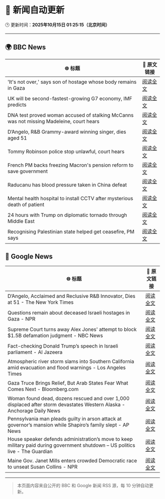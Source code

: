 # 🧠 新闻自动更新

🕒 更新时间：**2025年10月15日 01:25:15（北京时间）**

---

## 🌍 BBC News

| 🌐 标题 | 🔗 原文链接 |
|--------|-------------|
| 'It's not over,' says son of hostage whose body remains in Gaza | [阅读全文](https://www.bbc.com/news/articles/c2056729058o?at_medium=RSS&at_campaign=rss) |
| UK will be second-fastest-growing G7 economy, IMF predicts | [阅读全文](https://www.bbc.com/news/articles/cn092p27xn0o?at_medium=RSS&at_campaign=rss) |
| DNA test proved woman accused of stalking McCanns was not missing Madeleine, court hears | [阅读全文](https://www.bbc.com/news/articles/ckgk2g94ll0o?at_medium=RSS&at_campaign=rss) |
| D’Angelo, R&B Grammy-award winning singer, dies aged 51 | [阅读全文](https://www.bbc.com/news/articles/cwynv40ly4vo?at_medium=RSS&at_campaign=rss) |
| Tommy Robinson police stop unlawful, court hears | [阅读全文](https://www.bbc.com/news/articles/c0rpwkp9xz2o?at_medium=RSS&at_campaign=rss) |
| French PM backs freezing Macron's pension reform to save government | [阅读全文](https://www.bbc.com/news/articles/crkldd02xg8o?at_medium=RSS&at_campaign=rss) |
| Raducanu has blood pressure taken in China defeat | [阅读全文](https://www.bbc.com/sport/tennis/articles/cn51r5xpl2go?at_medium=RSS&at_campaign=rss) |
| Mental health hospital to install CCTV after mysterious death of patient | [阅读全文](https://www.bbc.com/news/articles/cn51r07ez56o?at_medium=RSS&at_campaign=rss) |
| 24 hours with Trump on diplomatic tornado through Middle East | [阅读全文](https://www.bbc.com/news/articles/c93xprvdy23o?at_medium=RSS&at_campaign=rss) |
| Recognising Palestinian state helped get ceasefire, PM says | [阅读全文](https://www.bbc.com/news/articles/c0ex18xx9xeo?at_medium=RSS&at_campaign=rss) |

## 📰 Google News

| 🌐 标题 | 🔗 原文链接 |
|--------|-------------|
| D’Angelo, Acclaimed and Reclusive R&B Innovator, Dies at 51 - The New York Times | [阅读全文](https://news.google.com/rss/articles/CBMicEFVX3lxTFAwc2RGbnZKRUhOUjVZdmdvQUpkS2R4aW5aRGhWOV83TldVamN1WktYX1MzWm5CZHphaXRCYjhiMjhBU25YLThSRWJVZmNoUGhyYl9UV3Uyd21BZ0ZKMFppTnJVWUQybHRLa1kwSGxRTFE?oc=5) |
| Questions remain about deceased Israeli hostages in Gaza - NPR | [阅读全文](https://news.google.com/rss/articles/CBMifEFVX3lxTE5KRVNkSDZVM2Y0dmZMNGpNcFdkMl8wcjlJMVdjZ1Jsa1hZeG5kS190VDhqV1RvZWQtSmpTSkNJU3BESXRGazhscTZfNzlETmNYTzNuYl9TMWp6cDF1eWYwTUhwN2x5OWxxQUdqTnNMTXRhaXBBRzdUcXdCV0U?oc=5) |
| Supreme Court turns away Alex Jones' attempt to block $1.5B defamation judgment - NBC News | [阅读全文](https://news.google.com/rss/articles/CBMixwFBVV95cUxOZW9iaWpZbTlsTTQ1RFJOdExJRUZZOUV3QVFvQlFGblNZVXNQOTFOYmlJOFhWLVVXb2dqWFNYbERKOThBb01xcUx0VG5TLWxXLVhOX2l3Si0tbTVwS0ZIdHBEUEZFaVJRTjJPRGRwMXcyQWtYSTNjMmk5a2J6NU83RVhhS3JYNEtxeXpYSngwUVhUdkQ5eHFPNmkwSEtYRWJ3NzNDa0VRUy04QWU5eWtiaWhVZWZDR1hzUF9mRGdKYzM1MUtRaTk00gFWQVVfeXFMTlZXLXpiWTUtSFVYNms2dFctYmFnLUxscWxBcURHUzFnMUZ2RThfNjAyVnV1MVdDd1VOU0RJTTF1QzlJa0h1c2ZOQ1doZ2l6c1lJcEgza2c?oc=5) |
| Fact-checking Donald Trump’s speech in Israeli parliament - Al Jazeera | [阅读全文](https://news.google.com/rss/articles/CBMinwFBVV95cUxPRlB2c0p0UF9JZWVqakpWdUZQN05zRWxrNE5NSFM2QWJtT3hfeDcwaEpHMTFPRGZ4SG5iWGVLcEtMeWJXdjU4Sm9IQXFXSVMtd3kzOG1JR0dQakNfLW5DUjRnb0dka2dhT0R3eDlNcGZ3RTZZVktuZ2c5SmtacnQxdHFpUWItcTNhc3N0aVhxaTBzQnl0dGpsbUhyMXJWMEXSAaQBQVVfeXFMT0ItamJrTEFKU2pNSzNxbWpsM29ZNGlpc3pkRjVmQ29tQk14NURJWDNGQW41aGNBdk5QMlBRMDBkSVFVR1VmMHZYS1FYTEN4M3hBNUo3UXFRc2Y4SG45VWJCSEpZWXNXZ3hjWVJXcGJvdTJYT2JaaXVxOERPTFhVYy00SDQ3Y3hWM01GUnk4Y282bkowb0pLWjNkV1dGZUJpOFhiQzM?oc=5) |
| Atmospheric river storm slams into Southern California amid evacuation and flood warnings - Los Angeles Times | [阅读全文](https://news.google.com/rss/articles/CBMivAFBVV95cUxORFM3ZFVnSUh2azMtRGJKWVppSGtuMF80Y09mWGE3Tjd5a3hNeExyejVJRXpHaFB1bmwydVF3bEpJX3FPVTdLeGRNNVNEa3dkSEdwSWNBSkZOcXM3dEloeU1NUEwwcnQxbzZOWDBvVHQ0MG9TZWVrc0NLaW9HMFgxeVNraW0teGRDMC15Ui1oMDcwMkRYaXpaWDJISzc1YTNEWHdINlVoLUgtZUxkT1prdlpyVDM0b2VPSTRwRQ?oc=5) |
| Gaza Truce Brings Relief, But Arab States Fear What Comes Next - Bloomberg.com | [阅读全文](https://news.google.com/rss/articles/CBMisgFBVV95cUxPMGFEX2lvdnFXS3NPQW5PWmpLU1ctQ0pSVVNLajhPaHJINGRJVEg4enJ3MjA3ZmtVTnJoaWROMFZqWmZLOXZmWHBWQzJZMXo3czJhYWFMQXctb2Rab2MtOXA1TmgxVnk1WTRQZmlZdnFRMi0wSzc2TWdBNGJTVTF2bG5sQlRXeGl5ODZiS210QlpzOFhpQTRrZlBZTkJ2ZkRBZmp5R0JrU25ET255WlNvQ25B?oc=5) |
| Woman found dead, dozens rescued and over 1,000 displaced after storm devastates Western Alaska - Anchorage Daily News | [阅读全文](https://news.google.com/rss/articles/CBMi3AFBVV95cUxQLVYxZXRuMFoxVnE5bnBWWHB2bjlzck1qcV8zVjJFT0RrYXlDRzNLMGZnZ0FnanBjaGpTa01MX0tuOGNzMjVzSXJURWVCY3dqTzVQZ2tXV0ZkMURNdjZ2VTJzVzFadVBteUVzY21nc2RLcHdrNjVHVlMwQjBFWWx3SjRDV0lMTm4yZy0yR0U4eXFuX3N1QTE1dDVWWlNfNHREVGJUakt2NDBHRnRTd2R4el9YM0UtUjE4R0c4dXB5Z3ZQRl9UVFRpRTZES19NLWNSYXlMSHhBdlY1eEJY?oc=5) |
| Pennsylvania man pleads guilty in arson attack at governor’s mansion while Shapiro’s family slept - AP News | [阅读全文](https://news.google.com/rss/articles/CBMiqwFBVV95cUxQSTZqaGdxYzliNndrTWQyUEptSG5Odk1iLU1sNFM0ZlJDRDIxU01PYnpKY3R4RXNtRVhQZVc0VTR3VzZpXzhCWHVhOHJyWWRQOGItMGFZSVE0WEZWRHItdHNFNW93cHg1VUExcWFrSDYwR3ROWEVyS3NWU2dOeUZpd1FYeWdETG1UU2NDdlNuTThNTzFyRmwtSzBjbGVDUm9XT1lkS1VaV2EzclE?oc=5) |
| House speaker defends administration’s move to keep military paid during government shutdown – US politics live - The Guardian | [阅读全文](https://news.google.com/rss/articles/CBMi7AFBVV95cUxNZzhmZnVDSWhEbWVzLWgtZVRFX1pHRXNNYnJNYXFoYUlHRVJrcXNRRkFjT296TktZal9Qa3FOVFBCU1BJMkRDV2FVWXRWSEtJM3FLN20zZlc2NFBjekVTckVwdXVpRGNSUE1zTzE3N2xKemlYMmU2NHBxT3Z3WnNmLTZ3YXhsY216LS05RmhlR3dqaGNEOUUyVDdhX0NTaDlXd2JfNktNMHhNWVR6U3d1MnRNSXpCdmRlNU91OTlPX2hqQ3JiamRiZ1ppUW1tX1BVMHp4UF82N0ptZW81M1ZvelBvQkFVUlhWa2hYag?oc=5) |
| Maine Gov. Janet Mills enters crowded Democratic race to unseat Susan Collins - NPR | [阅读全文](https://news.google.com/rss/articles/CBMiiwFBVV95cUxPdHRySHZTYXlaZGxMMkMwbHZPY0IxUWNSMEphVkc2MnBOOWtpT3c3QjM3R2ZjaVk3TkVmYjFpNHc0QXdvX05pSFRhekNkSmpuLXNtSTJPbkR5aFVpZkJvVkhrcmgyWnNBSUh3VXBtNXNLZUpYWEZPWWhRNEFMUWY3RXZRczVVTlFWQnFZ?oc=5) |

---
> 本页面内容来自公开的 BBC 和 Google 新闻 RSS 源，每 10 分钟自动更新。